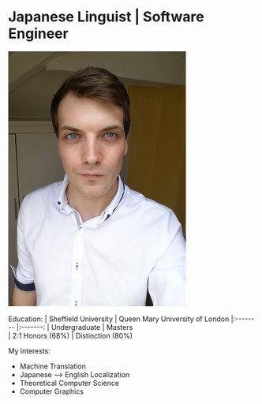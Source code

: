 # Japanese Linguist | Software Engineer 
![coverimg](me_small.png) 

Education: 
| Sheffield University | Queen Mary University of London 
|:--------             |:-------:
| Undergraduate        | Masters   
| 2:1 Honors (68%)     | Distinction (80%)     


My interests:
  * Machine Translation
  * Japanese --> English Localization 
  * Theoretical Computer Science
  * Computer Graphics    

